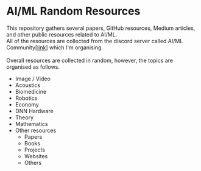 # AI/ML Random Resources
This repository gathers several papers, GitHub resources, Medium articles, and other public resources related to AI/ML. \
All of the resources are collected from the discord server called AI/ML Community[[link](https://discord.gg/tbsWAPZqf9)] which I'm organising. \
\
Overall resources are collected in random, however, the topics are organised as follows.
* Image / Video
* Acoustics
* Biomedicine
* Robotics
* Economy
* DNN Hardware
* Theory
* Mathematics
* Other resources
  * Papers
  * Books
  * Projects
  * Websites
  * Others
